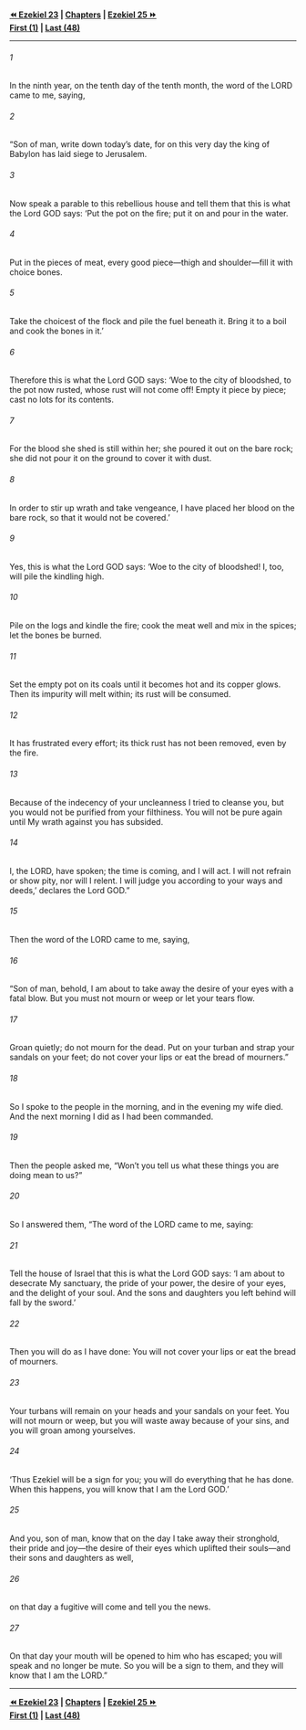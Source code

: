   
**[⏪ Ezekiel 23](./Ezekiel%2023.md) | [Chapters](./_index.md) | [Ezekiel 25 ⏩](./Ezekiel%2025.md)**  
**[First (1)](./Ezekiel%201.md) | [Last (48)](./Ezekiel%2048.md)**  
  
---  
  
###### 1  
In the ninth year, on the tenth day of the tenth month, the word of the LORD came to me, saying,  
  
###### 2  
“Son of man, write down today’s date, for on this very day the king of Babylon has laid siege to Jerusalem.  
  
###### 3  
Now speak a parable to this rebellious house and tell them that this is what the Lord GOD says: ‘Put the pot on the fire; put it on and pour in the water.  
  
###### 4  
Put in the pieces of meat, every good piece—thigh and shoulder—fill it with choice bones.  
  
###### 5  
Take the choicest of the flock and pile the fuel beneath it. Bring it to a boil and cook the bones in it.’  
  
###### 6  
Therefore this is what the Lord GOD says: ‘Woe to the city of bloodshed, to the pot now rusted, whose rust will not come off! Empty it piece by piece; cast no lots for its contents.  
  
###### 7  
For the blood she shed is still within her; she poured it out on the bare rock; she did not pour it on the ground to cover it with dust.  
  
###### 8  
In order to stir up wrath and take vengeance, I have placed her blood on the bare rock, so that it would not be covered.’  
  
###### 9  
Yes, this is what the Lord GOD says: ‘Woe to the city of bloodshed! I, too, will pile the kindling high.  
  
###### 10  
Pile on the logs and kindle the fire; cook the meat well and mix in the spices; let the bones be burned.  
  
###### 11  
Set the empty pot on its coals until it becomes hot and its copper glows. Then its impurity will melt within; its rust will be consumed.  
  
###### 12  
It has frustrated every effort; its thick rust has not been removed, even by the fire.  
  
###### 13  
Because of the indecency of your uncleanness I tried to cleanse you, but you would not be purified from your filthiness. You will not be pure again until My wrath against you has subsided.  
  
###### 14  
I, the LORD, have spoken; the time is coming, and I will act. I will not refrain or show pity, nor will I relent. I will judge you according to your ways and deeds,’ declares the Lord GOD.”  
  
###### 15  
Then the word of the LORD came to me, saying,  
  
###### 16  
“Son of man, behold, I am about to take away the desire of your eyes with a fatal blow. But you must not mourn or weep or let your tears flow.  
  
###### 17  
Groan quietly; do not mourn for the dead. Put on your turban and strap your sandals on your feet; do not cover your lips or eat the bread of mourners.”  
  
###### 18  
So I spoke to the people in the morning, and in the evening my wife died. And the next morning I did as I had been commanded.  
  
###### 19  
Then the people asked me, “Won’t you tell us what these things you are doing mean to us?”  
  
###### 20  
So I answered them, “The word of the LORD came to me, saying:  
  
###### 21  
Tell the house of Israel that this is what the Lord GOD says: ‘I am about to desecrate My sanctuary, the pride of your power, the desire of your eyes, and the delight of your soul. And the sons and daughters you left behind will fall by the sword.’  
  
###### 22  
Then you will do as I have done: You will not cover your lips or eat the bread of mourners.  
  
###### 23  
Your turbans will remain on your heads and your sandals on your feet. You will not mourn or weep, but you will waste away because of your sins, and you will groan among yourselves.  
  
###### 24  
‘Thus Ezekiel will be a sign for you; you will do everything that he has done. When this happens, you will know that I am the Lord GOD.’  
  
###### 25  
And you, son of man, know that on the day I take away their stronghold, their pride and joy—the desire of their eyes which uplifted their souls—and their sons and daughters as well,  
  
###### 26  
on that day a fugitive will come and tell you the news.  
  
###### 27  
On that day your mouth will be opened to him who has escaped; you will speak and no longer be mute. So you will be a sign to them, and they will know that I am the LORD.”  
  
  
---  
  
**[⏪ Ezekiel 23](./Ezekiel%2023.md) | [Chapters](./_index.md) | [Ezekiel 25 ⏩](./Ezekiel%2025.md)**  
**[First (1)](./Ezekiel%201.md) | [Last (48)](./Ezekiel%2048.md)**  
  
